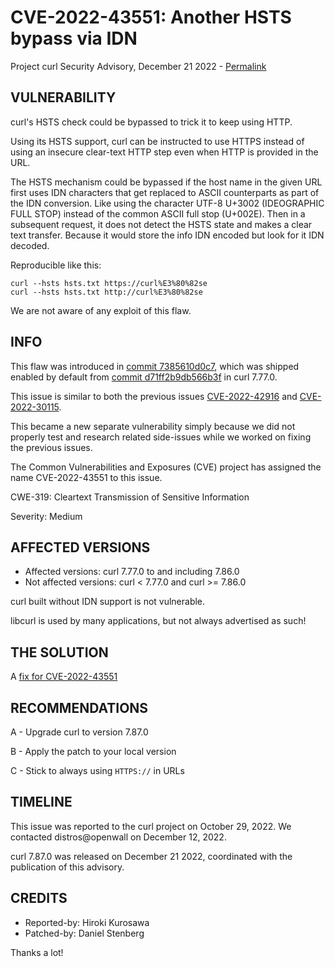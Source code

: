 CVE-2022-43551: Another HSTS bypass via IDN
===========================================

Project curl Security Advisory, December 21 2022 -
[Permalink](https://curl.se/docs/CVE-2022-43551.html)

VULNERABILITY
-------------

curl's HSTS check could be bypassed to trick it to keep using HTTP.

Using its HSTS support, curl can be instructed to use HTTPS instead of using
an insecure clear-text HTTP step even when HTTP is provided in the URL.

The HSTS mechanism could be bypassed if the host name in the given URL first
uses IDN characters that get replaced to ASCII counterparts as part of the IDN
conversion. Like using the character UTF-8 U+3002 (IDEOGRAPHIC FULL STOP)
instead of the common ASCII full stop (U+002E). Then in a subsequent request,
it does not detect the HSTS state and makes a clear text transfer. Because it
would store the info IDN encoded but look for it IDN decoded.

Reproducible like this:

    curl --hsts hsts.txt https://curl%E3%80%82se
    curl --hsts hsts.txt http://curl%E3%80%82se

We are not aware of any exploit of this flaw.

INFO
----

This flaw was introduced in [commit
7385610d0c7](https://github.com/curl/curl/commit/7385610d0c7), which was
shipped enabled by default from [commit
d71ff2b9db566b3f](https://github.com/curl/curl/commit/d71ff2b9db566b3f) in
curl 7.77.0.

This issue is similar to both the previous issues
[CVE-2022-42916](https://curl.se/docs/CVE-2022-42916.html) and
[CVE-2022-30115](https://curl.se/docs/CVE-2022-30115.html).

This became a new separate vulnerability simply because we did not properly
test and research related side-issues while we worked on fixing the previous
issues.

The Common Vulnerabilities and Exposures (CVE) project has assigned the name
CVE-2022-43551 to this issue.

CWE-319: Cleartext Transmission of Sensitive Information

Severity: Medium

AFFECTED VERSIONS
-----------------

- Affected versions: curl 7.77.0 to and including 7.86.0
- Not affected versions: curl < 7.77.0 and curl >= 7.86.0

curl built without IDN support is not vulnerable.

libcurl is used by many applications, but not always advertised as such!

THE SOLUTION
------------

A [fix for CVE-2022-43551](https://github.com/curl/curl/commit/9e71901634e276dd)

RECOMMENDATIONS
--------------

 A - Upgrade curl to version 7.87.0

 B - Apply the patch to your local version
 
 C - Stick to always using `HTTPS://` in URLs
 
TIMELINE
--------

This issue was reported to the curl project on October 29, 2022. We contacted
distros@openwall on December 12, 2022.

curl 7.87.0 was released on December 21 2022, coordinated with the publication
of this advisory.

CREDITS
-------

- Reported-by: Hiroki Kurosawa
- Patched-by: Daniel Stenberg

Thanks a lot!
